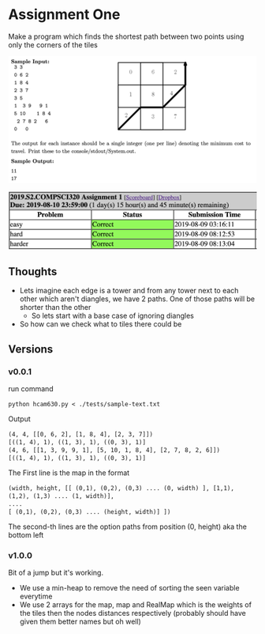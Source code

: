 # Assignment One
Make a program which finds the shortest path between two points using only the corners of the tiles

![drawn](./readme-resources/drawn-demo.png)

![result](./readme-resources/result.png)

## Thoughts
* Lets imagine each edge is a tower and from any tower next to each other which aren't diangles, we have 2 paths. One of those paths will be shorter than the other
  * So lets start with a base case of ignoring diangles 
* So how can we check what to tiles there could be

## Versions
### v0.0.1
run command
```
python hcam630.py < ./tests/sample-text.txt 
```

Output
```
(4, 4, [[0, 6, 2], [1, 8, 4], [2, 3, 7]])
[((1, 4), 1), ((1, 3), 1), ((0, 3), 1)]
(4, 6, [[1, 3, 9, 9, 1], [5, 10, 1, 8, 4], [2, 7, 8, 2, 6]])
[((1, 4), 1), ((1, 3), 1), ((0, 3), 1)]
```

The First line is the map in the format
```
(width, height, [[ (0,1), (0,2), (0,3) .... (0, width) ], [1,1), (1,2), (1,3) .... (1, width)],
....
[ (0,1), (0,2), (0,3) .... (height, width)] ])
```

The second-th lines are the option paths from position (0, height) aka the bottom left

### v1.0.0
Bit of a jump but it's working.
* We use a min-heap to remove the need of sorting the seen variable everytime
* We use 2 arrays for the map, map and RealMap which is the weights of the tiles then the nodes distances respectively (probably should have given them better names but oh well)